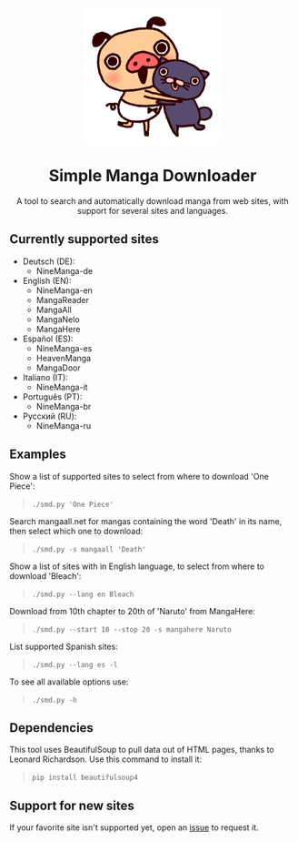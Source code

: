 <p align="center"><img align="center" src="logo/logo.png" alt="smd logo"/></p>
<h1 align="center">Simple Manga Downloader</h1>
<p align="center">
A tool to search and automatically download manga from web sites, with support for several sites and languages.
</p>

## Currently supported sites
* Deutsch (DE):
  * NineManga-de
* English (EN):
  * NineManga-en
  * MangaReader
  * MangaAll
  * MangaNelo
  * MangaHere
* Español (ES):
  * NineManga-es
  * HeavenManga
  * MangaDoor
* Italiano (IT):
  * NineManga-it
* Português (PT):
  * NineManga-br
* Русский (RU):
  * NineManga-ru

## Examples
Show a list of supported sites to select from where to download 'One Piece':
> `./smd.py 'One Piece'`

Search mangaall.net for mangas containing the word 'Death' in its name, then select which one to download:
> `./smd.py -s mangaall 'Death'`

Show a list of sites with in English language, to select from where to download 'Bleach':
> `./smd.py --lang en Bleach`

Download from 10th chapter to 20th of 'Naruto' from MangaHere:
> `./smd.py --start 10 --stop 20 -s mangahere Naruto`

List supported Spanish sites:
> `./smd.py --lang es -l`

To see all available options use:
> `./smd.py -h`

## Dependencies
This tool uses BeautifulSoup to pull data out of HTML pages, thanks to Leonard Richardson. Use this command to install it:
> `pip install beautifulsoup4`

## Support for new sites
If your favorite site isn't supported yet, open an [issue](https://github.com/adbenitez/smd/issues/new) to request it.
